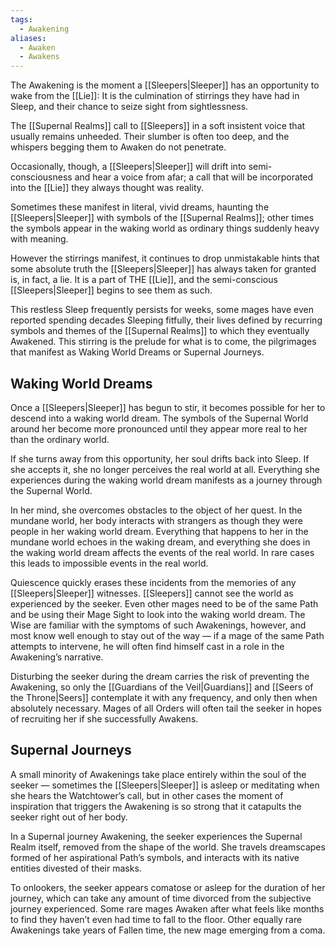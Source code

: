 ```yaml
---
tags:
  - Awakening
aliases:
  - Awaken
  - Awakens
---
```

The Awakening is the moment a [[Sleepers|Sleeper]] has an opportunity to wake from the [[Lie]]: 
It is the culmination of stirrings they have had in Sleep, and their chance to seize sight from sightlessness.

The [[Supernal Realms]] call to [[Sleepers]] in a soft insistent voice that usually remains unheeded.
Their slumber is often too deep, and the whispers begging them to Awaken do not penetrate. 

Occasionally, though, a [[Sleepers|Sleeper]] will drift into semi-consciousness and hear a voice from afar; a call that will be incorporated into the [[Lie]] they always thought was reality.

Sometimes these manifest in literal, vivid dreams, haunting the [[Sleepers|Sleeper]] with symbols of the [[Supernal Realms]]; other times the symbols appear in the waking world as ordinary things suddenly heavy with meaning.

However the stirrings manifest, it continues to drop unmistakable hints that some absolute truth the [[Sleepers|Sleeper]] has always taken for granted is, in fact, a lie. It is a part of THE [[Lie]], and the semi-conscious [[Sleepers|Sleeper]] begins to see them as such.

This restless Sleep frequently persists for weeks, some mages have even reported spending decades Sleeping fitfully, their lives defined by recurring symbols and themes of the [[Supernal Realms]] to which they eventually Awakened. This stirring is the prelude for what is to come, the pilgrimages that manifest as Waking World Dreams or Supernal Journeys.

## Waking World Dreams
Once a [[Sleepers|Sleeper]] has begun to stir, it becomes possible for her to descend into a waking world dream. The symbols of the Supernal World around her become more pronounced until they appear more real to her than the ordinary world. 

If she turns away from this opportunity, her soul drifts back into Sleep. If she accepts it, she no longer perceives the real world at all. Everything she experiences during the waking world dream manifests as a journey through the Supernal World. 

In her mind, she overcomes obstacles to the object of her quest. In the mundane world, her body interacts with strangers as though they were people in her waking world dream. Everything that happens to her in the mundane world echoes in the waking dream, and everything she does in the waking world dream affects the events of the real world. In rare cases this leads to impossible events in the real world. 

Quiescence quickly erases these incidents from the memories of any [[Sleepers|Sleeper]] witnesses. [[Sleepers]] cannot see the world as experienced by the seeker. Even other mages need to be of the same Path and be using their Mage Sight to look into the waking world dream. The Wise are familiar with the symptoms of such Awakenings, however, and most know well enough to stay out of the way — if a mage of the same Path attempts to intervene, he will often find himself cast in a role in the Awakening’s narrative. 

Disturbing the seeker during the dream carries the risk of preventing the Awakening, so only the [[Guardians of the Veil|Guardians]] and [[Seers of the Throne|Seers]] contemplate it with any frequency, and only then when absolutely necessary. Mages of all Orders will often tail the seeker in hopes of recruiting her if she successfully Awakens.

## Supernal Journeys
A small minority of Awakenings take place entirely within the soul of the seeker — sometimes the [[Sleepers|Sleeper]] is asleep or meditating when she hears the Watchtower’s call, but in other cases the moment of inspiration that triggers the Awakening is so strong that it catapults the seeker right out of her body. 

In a Supernal journey Awakening, the seeker experiences the Supernal Realm itself, removed from the shape of the world. She travels dreamscapes formed of her aspirational Path’s symbols, and interacts with its native entities divested of their masks. 

To onlookers, the seeker appears comatose or asleep for the duration of her journey, which can take any amount of time divorced from the subjective journey experienced. Some rare mages Awaken after what feels like months to find they haven’t even had time to fall to the floor. Other equally rare Awakenings take years of Fallen time, the new mage emerging from a coma.

